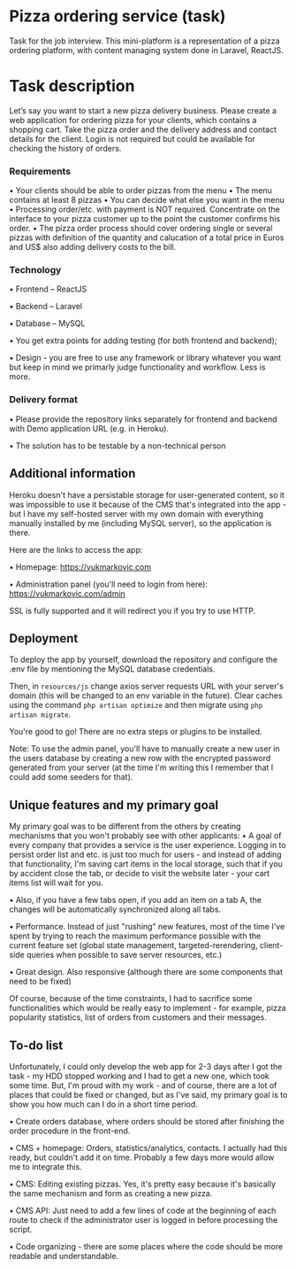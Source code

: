 # Pizza ordering service (task)
Task for the job interview. This mini-platform is a representation of a pizza ordering platform, with content managing system done in Laravel, ReactJS.

# Task description
Let’s say you want to start a new pizza delivery business. Please create a web application for
ordering pizza for your clients, which contains a shopping cart. Take the pizza order and the
delivery address and contact details for the client. Login is not required but could be available
for checking the history of orders.

### Requirements
• Your clients should be able to order pizzas from the menu
• The menu contains at least 8 pizzas
• You can decide what else you want in the menu
• Processing order/etc. with payment is NOT required. Concentrate on the interface to your
pizza customer up to the point the customer confirms his order.
• The pizza order process should cover ordering single or several pizzas with definition of the
quantity and calucation of a total price in Euros and US$ also adding delivery costs to the bill.

### Technology
• Frontend – ReactJS

• Backend – Laravel

• Database – MySQL

• You get extra points for adding testing (for both frontend and backend);

• Design - you are free to use any framework or library whatever you want but keep in mind we primarly judge functionality and workflow. Less is more.

### Delivery format

• Please provide the repository links separately for frontend and backend with Demo
application URL (e.g. in Heroku).

• The solution has to be testable by a non-technical person

## Additional information
Heroku doesn't have a persistable storage for user-generated content, so it was impossible to use it because of the CMS that's integrated into the app - but I have my self-hosted server with my own domain with everything manually installed by me (including MySQL server), so the application is there.

Here are the links to access the app:

• Homepage: https://vukmarkovic.com

• Administration panel (you'll need to login from here): https://vukmarkovic.com/admin

SSL is fully supported and it will redirect you if you try to use HTTP.

## Deployment
To deploy the app by yourself, download the repository and configure the .env file by mentioning the MySQL database credentials. 

Then, in ``` resources/js ``` change axios server requests URL with your server's domain (this will be changed to an env variable in the future). 
Clear caches using the command ``` php artisan optimize ``` and then migrate using ``` php artisan migrate ```.

You're good to go! There are no extra steps or plugins to be installed.

Note: To use the admin panel, you'll have to manually create a new user in the users database by creating a new row with the encrypted password generated from your server (at the time I'm writing this I remember that I could add some seeders for that).

## Unique features and my primary goal
My primary goal was to be different from the others by creating mechanisms that you won't probably see with other applicants:
  • A goal of every company that provides a service is the user experience. Logging in to persist order list and etc. is just too much for users - and instead of adding that functionality, I'm saving cart items in the local storage, such that if you by accident close the tab, or decide to visit the website later - your cart items list will wait for you.
  
  • Also, if you have a few tabs open, if you add an item on a tab A, the changes will be automatically synchronized along all tabs.
  
  • Performance. Instead of just "rushing" new features, most of the time I've spent by trying to reach the maximum performance possible with the current feature set (global state management, targeted-rerendering, client-side queries when possible to save server resources, etc.)
  
  • Great design. Also responsive (although there are some components that need to be fixed)
  
  
Of course, because of the time constraints, I had to sacrifice some functionalities which would be really easy to implement - for example, pizza popularity statistics, list of orders from customers and their messages.
 
## To-do list
Unfortunately, I could only develop the web app for 2-3 days after I got the task - my HDD stopped working and I had to get a new one, which took some time. But, I'm proud with my work - and of course, there are a lot of places that could be fixed or changed, but as I've said, my primary goal is to show you how much can I do in a short time period.

  • Create orders database, where orders should be stored after finishing the order procedure in the front-end.
  
  • CMS + homepage: Orders, statistics/analytics, contacts. I actually had this ready, but couldn't add it on time. Probably a few days more would allow me to integrate this.
  
  • CMS: Editing existing pizzas. Yes, it's pretty easy because it's basically the same mechanism and form as creating a new pizza.
  
  • CMS API: Just need to add a few lines of code at the beginning of each route to check if the administrator user is logged in before processing the script.
  
  • Code organizing - there are some places where the code should be more readable and understandable.
  
  
  



